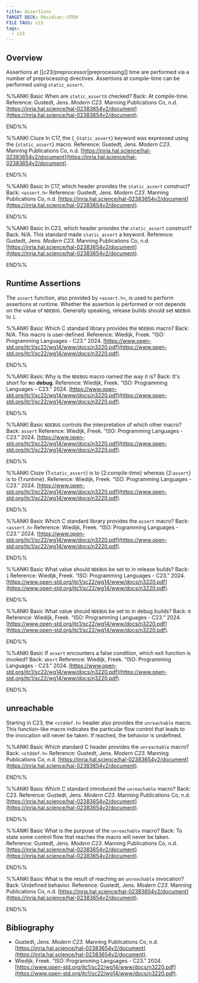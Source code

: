```yaml
---
title: Assertions
TARGET DECK: Obsidian::STEM
FILE TAGS: c23
tags:
  - c23
---
```


## Overview

Assertions at [[c23/preprocessor|preprocessing]] time are performed via a number of preprocessing directives. Assertions at compile-time can be performed using `static_assert`.

%%ANKI
Basic
When are `static_assert`s checked?
Back: At compile-time.
Reference: Gustedt, Jens. _Modern C23_. Manning Publications Co, n.d. [https://inria.hal.science/hal-02383654v2/document](https://inria.hal.science/hal-02383654v2/document).
<!--ID: 1759412418743-->
END%%

%%ANKI
Cloze
In C17, the {`_Static_assert`} keyword was expressed using the {`static_assert`} macro.
Reference: Gustedt, Jens. _Modern C23_. Manning Publications Co, n.d. [https://inria.hal.science/hal-02383654v2/document](https://inria.hal.science/hal-02383654v2/document).
<!--ID: 1759412418753-->
END%%

%%ANKI
Basic
In C17, which header provides the `static_assert` construct?
Back: `<assert.h>`
Reference: Gustedt, Jens. _Modern C23_. Manning Publications Co, n.d. [https://inria.hal.science/hal-02383654v2/document](https://inria.hal.science/hal-02383654v2/document).
<!--ID: 1759412418755-->
END%%

%%ANKI
Basic
In C23, which header provides the `static_assert` construct?
Back: N/A. This standard made `static_assert` a keyword.
Reference: Gustedt, Jens. _Modern C23_. Manning Publications Co, n.d. [https://inria.hal.science/hal-02383654v2/document](https://inria.hal.science/hal-02383654v2/document).
<!--ID: 1759412418757-->
END%%

## Runtime Assertions

The `assert` function, also provided by `<assert.h>`, is used to perform assertions at runtime. Whether the assertion is performed or not depends on the value of `NDEBUG`. Generally speaking, release builds should set `NDEBUG` to `1`.

%%ANKI
Basic
Which C standard library provides the `NDEBUG` macro?
Back: N/A. This macro is user-defined.
Reference: Wiedijk, Freek. “ISO: Programming Languages - C23.” 2024. [https://www.open-std.org/jtc1/sc22/wg14/www/docs/n3220.pdf](https://www.open-std.org/jtc1/sc22/wg14/www/docs/n3220.pdf).
<!--ID: 1759412418760-->
END%%

%%ANKI
Basic
Why is the `NDEBUG` macro named the way it is?
Back: It's short for **n**o **debug**.
Reference: Wiedijk, Freek. “ISO: Programming Languages - C23.” 2024. [https://www.open-std.org/jtc1/sc22/wg14/www/docs/n3220.pdf](https://www.open-std.org/jtc1/sc22/wg14/www/docs/n3220.pdf).
<!--ID: 1759412418763-->
END%%

%%ANKI
Basic
`NDEBUG` controls the interpretation of which other macro?
Back: `assert`
Reference: Wiedijk, Freek. “ISO: Programming Languages - C23.” 2024. [https://www.open-std.org/jtc1/sc22/wg14/www/docs/n3220.pdf](https://www.open-std.org/jtc1/sc22/wg14/www/docs/n3220.pdf).
<!--ID: 1759412418765-->
END%%

%%ANKI
Cloze
{1:`static_assert`} is to {2:compile-time} whereas {2:`assert`} is to {1:runtime}.
Reference: Wiedijk, Freek. “ISO: Programming Languages - C23.” 2024. [https://www.open-std.org/jtc1/sc22/wg14/www/docs/n3220.pdf](https://www.open-std.org/jtc1/sc22/wg14/www/docs/n3220.pdf).
<!--ID: 1759412418768-->
END%%

%%ANKI
Basic
Which C standard library provides the `assert` macro?
Back: `<assert.h>`
Reference: Wiedijk, Freek. “ISO: Programming Languages - C23.” 2024. [https://www.open-std.org/jtc1/sc22/wg14/www/docs/n3220.pdf](https://www.open-std.org/jtc1/sc22/wg14/www/docs/n3220.pdf).
<!--ID: 1759412418771-->
END%%

%%ANKI
Basic
What value should `NDEBUG` be set to in release builds?
Back: `1`
Reference: Wiedijk, Freek. “ISO: Programming Languages - C23.” 2024. [https://www.open-std.org/jtc1/sc22/wg14/www/docs/n3220.pdf](https://www.open-std.org/jtc1/sc22/wg14/www/docs/n3220.pdf).
<!--ID: 1759412418774-->
END%%

%%ANKI
Basic
What value should `NDEBUG` be set to in debug builds?
Back: `0`
Reference: Wiedijk, Freek. “ISO: Programming Languages - C23.” 2024. [https://www.open-std.org/jtc1/sc22/wg14/www/docs/n3220.pdf](https://www.open-std.org/jtc1/sc22/wg14/www/docs/n3220.pdf).
<!--ID: 1759412418776-->
END%%

%%ANKI
Basic
If `assert` encounters a false condition, which exit function is invoked?
Back: `abort`
Reference: Wiedijk, Freek. “ISO: Programming Languages - C23.” 2024. [https://www.open-std.org/jtc1/sc22/wg14/www/docs/n3220.pdf](https://www.open-std.org/jtc1/sc22/wg14/www/docs/n3220.pdf).
<!--ID: 1759412418779-->
END%%

## unreachable

Starting in C23, the `<stddef.h>` header also provides the `unreachable` macro. This function-like macro indicates the particular flow control that leads to the invocation will never be taken. If reached, the behavior is undefined.

%%ANKI
Basic
Which standard C header provides the `unreachable` macro?
Back: `<stddef.h>`
Reference: Gustedt, Jens. _Modern C23_. Manning Publications Co, n.d. [https://inria.hal.science/hal-02383654v2/document](https://inria.hal.science/hal-02383654v2/document).
<!--ID: 1759849363721-->
END%%

%%ANKI
Basic
Which C standard introduced the `unreachable` macro?
Back: C23.
Reference: Gustedt, Jens. _Modern C23_. Manning Publications Co, n.d. [https://inria.hal.science/hal-02383654v2/document](https://inria.hal.science/hal-02383654v2/document).
<!--ID: 1759849363725-->
END%%

%%ANKI
Basic
What is the purpose of the `unreachable` macro?
Back: To state some control flow that reaches the macro will never be taken.
Reference: Gustedt, Jens. _Modern C23_. Manning Publications Co, n.d. [https://inria.hal.science/hal-02383654v2/document](https://inria.hal.science/hal-02383654v2/document).
<!--ID: 1759849363728-->
END%%

%%ANKI
Basic
What is the result of reaching an `unreachable` invocation?
Back: Undefined behavior.
Reference: Gustedt, Jens. _Modern C23_. Manning Publications Co, n.d. [https://inria.hal.science/hal-02383654v2/document](https://inria.hal.science/hal-02383654v2/document).
<!--ID: 1759849363731-->
END%%

## Bibliography

* Gustedt, Jens. _Modern C23_. Manning Publications Co, n.d. [https://inria.hal.science/hal-02383654v2/document](https://inria.hal.science/hal-02383654v2/document).
* Wiedijk, Freek. “ISO: Programming Languages - C23.” 2024. [https://www.open-std.org/jtc1/sc22/wg14/www/docs/n3220.pdf](https://www.open-std.org/jtc1/sc22/wg14/www/docs/n3220.pdf).